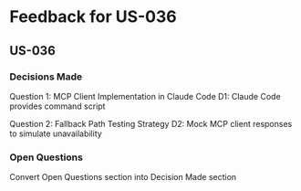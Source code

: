 # Feedback for US-036

## US-036

### Decisions Made

Question 1: MCP Client Implementation in Claude Code
D1: Claude Code provides command script

Question 2: Fallback Path Testing Strategy
D2: Mock MCP client responses to simulate unavailability

### Open Questions
Convert Open Questions section into Decision Made section
